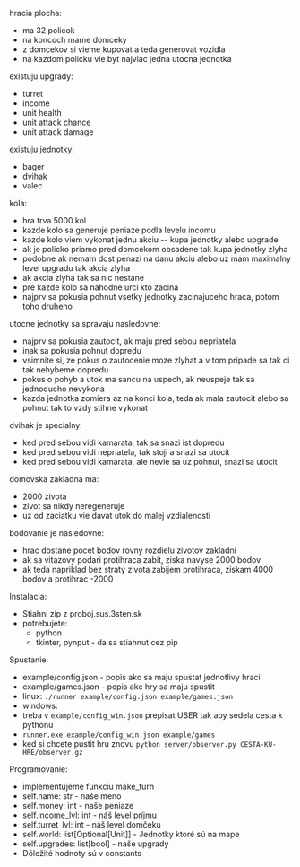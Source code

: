 hracia plocha:

- ma 32 policok
- na koncoch mame domceky
- z domcekov si vieme kupovat a teda generovat vozidla
- na kazdom policku vie byt najviac jedna utocna jednotka

existuju upgrady:

- turret
- income
- unit health
- unit attack chance
- unit attack damage

existuju jednotky:

- bager
- dvihak
- valec

kola:

- hra trva 5000 kol
- kazde kolo sa generuje peniaze podla levelu incomu
- kazde kolo viem vykonat jednu akciu -- kupa jednotky alebo upgrade
- ak je policko priamo pred domcekom obsadene tak kupa jednotky zlyha
- podobne ak nemam dost penazi na danu akciu alebo uz mam maximalny level upgradu tak akcia zlyha
- ak akcia zlyha tak sa nic nestane
- pre kazde kolo sa nahodne urci kto zacina
- najprv sa pokusia pohnut vsetky jednotky zacinajuceho hraca, potom toho druheho

utocne jednotky sa spravaju nasledovne:

- najprv sa pokusia zautocit, ak maju pred sebou nepriatela
- inak sa pokusia pohnut dopredu
- vsimnite si, ze pokus o zautocenie moze zlyhat a v tom pripade sa tak ci tak nehybeme dopredu
- pokus o pohyb a utok ma sancu na uspech, ak neuspeje tak sa jednoducho nevykona
- kazda jednotka zomiera az na konci kola, teda ak mala zautocit alebo sa pohnut tak to vzdy stihne vykonat

dvihak je specialny:

- ked pred sebou vidi kamarata, tak sa snazi ist dopredu
- ked pred sebou vidi nepriatela, tak stoji a snazi sa utocit
- ked pred sebou vidi kamarata, ale nevie sa uz pohnut, snazi sa utocit

domovska zakladna ma:

- 2000 zivota
- zivot sa nikdy neregeneruje
- uz od zaciatku vie davat utok do malej vzdialenosti

bodovanie je nasledovne:

- hrac dostane pocet bodov rovny rozdielu zivotov zakladni
- ak sa vitazovy podari protihraca zabit, ziska navyse 2000 bodov
- ak teda napriklad bez straty zivota zabijem protihraca, ziskam 4000 bodov a protihrac -2000

Instalacia:

- Stiahni zip z proboj.sus.3sten.sk
- potrebujete:
  - python
  - tkinter, pynput - da sa stiahnut cez pip

Spustanie:

- example/config.json - popis ako sa maju spustat jednotlivy hraci
- example/games.json - popis ake hry sa maju spustit
- linux: `./runner example/config.json example/games.json`
- windows:
- treba v `example/config_win.json` prepisat USER tak aby sedela cesta k pythonu
- `runner.exe example/config_win.json example/games`
- ked si chcete pustit hru znovu `python server/observer.py CESTA-KU-HRE/observer.gz`

Programovanie:

- implementujeme funkciu make_turn
- self.name: str - naše meno
- self.money: int - naše peniaze
- self.income_lvl: int - náš level príjmu
- self.turret_lvl: int - náš level domčeku
- self.world: list[Optional[Unit]] - Jednotky ktoré sú na mape
- self.upgrades: list[bool] - naše upgrady
- Dôležité hodnoty sú v constants
